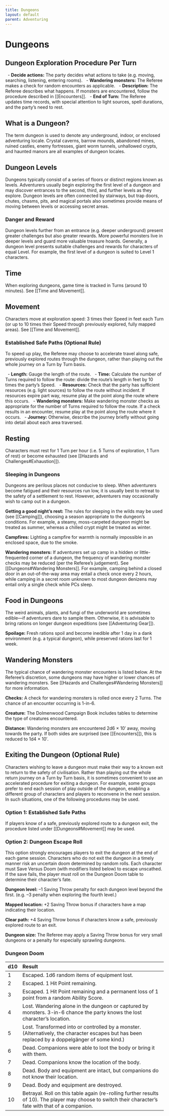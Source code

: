 ```yaml
---
title: Dungeons
layout: default
parent: Adventuring
---
```

# Dungeons

## Dungeon Exploration Procedure Per Turn

  - **Decide actions:** The party decides what actions to take (e.g. moving, searching, listening, entering rooms).
  - **Wandering monsters:** The Referee makes a check for random encounters as applicable.
  - **Description:** The Referee describes what happens. If monsters are encountered, follow the procedure described in [[Encounters]].
  - **End of Turn:** The Referee updates time records, with special attention to light sources, spell durations, and the party’s need to rest.

## What is a Dungeon?

The term dungeon is used to denote any underground, indoor, or enclosed adventuring locale. Crystal caverns, barrow mounds, abandoned mines, ruined castles, enemy fortresses, giant worm tunnels, unhallowed crypts, and haunted manors are all examples of dungeon locales.

## Dungeon Levels

Dungeons typically consist of a series of floors or distinct regions known as levels. Adventurers usually begin exploring the first level of a dungeon and may discover entrances to the second, third, and further levels as they explore. Dungeon levels are often connected by stairways, but trap doors, chutes, chasms, pits, and magical portals also sometimes provide means of moving between levels or accessing secret areas.

### Danger and Reward

Dungeon levels further from an entrance (e.g. deeper underground) present greater challenges but also greater rewards. More powerful monsters live in deeper levels and guard more valuable treasure hoards. Generally, a dungeon level presents suitable challenges and rewards for characters of equal Level. For example, the first level of a dungeon is suited to Level 1 characters.

## Time

When exploring dungeons, game time is tracked in Turns (around 10 minutes). See [[Time and Movement]].

## Movement

Characters move at exploration speed: 3 times their Speed in feet each Turn (or up to 10 times their Speed through previously explored, fully mapped areas). See [[Time and Movement]].

### Established Safe Paths (Optional Rule)

To speed up play, the Referee may choose to accelerate travel along safe, previously explored routes through the dungeon, rather than playing out the whole journey on a Turn by Turn basis.

  - **Length:** Gauge the length of the route.
  - **Time:** Calculate the number of Turns required to follow the route: divide the route’s length in feet by 10 times the party’s Speed.
  - **Resources:** Check that the party has sufficient resources (e.g. light sources) to follow the route without incident. If resources expire part way, resume play at the point along the route where this occurs.
  - **Wandering monsters:** Make wandering monster checks as appropriate for the number of Turns required to follow the route. If a check results in an encounter, resume play at the point along the route where it occurs.
  - **Journey:** Otherwise, describe the journey briefly without going into detail about each area traversed.

## Resting

Characters must rest for 1 Turn per hour (i.e. 5 Turns of exploration, 1 Turn of rest) or become exhausted (see [[Hazards and Challenges#Exhaustion]]).

### Sleeping in Dungeons

Dungeons are perilous places not conducive to sleep. When adventurers become fatigued and their resources run low, it is usually best to retreat to the safety of a settlement to rest. However, adventurers may occasionally wish to camp out in a dungeon.

**Getting a good night’s rest:** The rules for sleeping in the wilds may be used (see [[Camping]]), choosing a season appropriate to the dungeon’s conditions. For example, a steamy, moss-carpeted dungeon might be treated as summer, whereas a chilled crypt might be treated as winter.

**Campfires:** Lighting a campfire for warmth is normally impossible in an enclosed space, due to the smoke.

**Wandering monsters:** If adventurers set up camp in a hidden or little-frequented corner of a dungeon, the frequency of wandering monster checks may be reduced (per the Referee’s judgement). See [[Dungeons#Wandering Monsters]]. For example, camping behind a closed door in an out-of-the-way area may entail a check once every 2 hours, while camping in a secret room unknown to most dungeon denizens may entail only a single check while PCs sleep.

## Food in Dungeons

The weird animals, plants, and fungi of the underworld are sometimes edible—if adventurers dare to sample them. Otherwise, it is advisable to bring rations on longer dungeon expeditions (see [[Adventuring Gear]]).

**Spoilage:** Fresh rations spoil and become inedible after 1 day in a dank environment (e.g. a typical dungeon), while preserved rations last for 1 week.

## Wandering Monsters

The typical chance of wandering monster encounters is listed below. At the Referee’s discretion, some dungeons may have higher or lower chances of wandering monsters. See [[Hazards and Challenges#Wandering Monsters]] for more information.

**Checks:** A check for wandering monsters is rolled once every 2 Turns. The chance of an encounter occurring is 1-in-6.

**Creature:** The Dolmenwood Campaign Book includes tables to determine the type of creatures encountered.

**Distance:** Wandering monsters are encountered 2d6 × 10′ away, moving towards the party. If both sides are surprised (see [[Encounters]]), this is reduced to 1d4 × 10′.

## Exiting the Dungeon (Optional Rule)

Characters wishing to leave a dungeon must make their way to a known exit to return to the safety of civilisation. Rather than playing out the whole return journey on a Turn by Turn basis, it is sometimes convenient to use an accelerated procedure for exiting a dungeon. For example, some groups prefer to end each session of play outside of the dungeon, enabling a different group of characters and players to reconvene in the next session. In such situations, one of the following procedures may be used.

### Option 1: Established Safe Paths

If players know of a safe, previously explored route to a dungeon exit, the procedure listed under [[Dungeons#Movement]] may be used.

### Option 2: Dungeon Escape Roll

This option strongly encourages players to exit the dungeon at the end of each game session. Characters who do not exit the dungeon in a timely manner risk an uncertain doom determined by random rolls. Each character must Save Versus Doom (with modifiers listed below) to escape unscathed. If the save fails, the player must roll on the Dungeon Doom table to determine their character’s fate.

**Dungeon level:** –1 Saving Throw penalty for each dungeon level beyond the first. (e.g. –3 penalty when exploring the fourth level.)

**Mapped location:** +2 Saving Throw bonus if characters have a map indicating their location.

**Clear path:** +4 Saving Throw bonus if characters know a safe, previously explored route to an exit.

**Dungeon size:** The Referee may apply a Saving Throw bonus for very small dungeons or a penalty for especially sprawling dungeons.

### Dungeon Doom

| d10| Result|
|:---|:---|
| 1| Escaped. 1d6 random items of equipment lost.|
| 2| Escaped. 1 Hit Point remaining.|
| 3| Escaped. 1 Hit Point remaining and a permanent loss of 1 point from a random Ability Score.|
| 4| Lost. Wandering alone in the dungeon or captured by monsters. 3-in-6 chance the party knows the lost character’s location.|
| 5| Lost. Transformed into or controlled by a monster. (Alternatively, the character escapes but has been replaced by a doppelgänger of some kind.)|
| 6| Dead. Companions were able to loot the body or bring it with them.|
| 7| Dead. Companions know the location of the body.|
| 8| Dead. Body and equipment are intact, but companions do not know their location.|
| 9| Dead. Body and equipment are destroyed.|
| 10| Betrayal. Roll on this table again (re-rolling further results of 10). The player may choose to switch their character’s fate with that of a companion.|